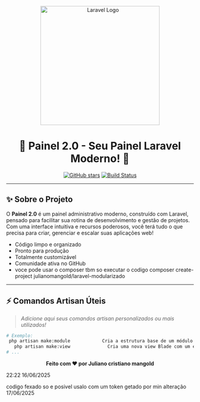 <p align="center">
    <img src="https://raw.githubusercontent.com/laravel/art/master/logo-lockup/5%20SVG/2%20CMYK/1%20Full%20Color/laravel-logolockup-cmyk-red.svg" width="320" alt="Laravel Logo">
</p>

<h1 align="center">🚀 Painel 2.0 - Seu Painel Laravel Moderno! 🚀</h1>

<p align="center">
    <a href="https://github.com/julianocm09/lerve_modular"><img src="https://img.shields.io/github/stars/julianocm09/lerve_modular?style=social" alt="GitHub stars"></a>
    <a href="https://github.com/julianocm09/lerve_modular/actions"><img src="https://github.com/julianocm09/lerve_modular/workflows/CI/badge.svg" alt="Build Status"></a>
   
</p>

---

## ✨ Sobre o Projeto

O **Painel 2.0** é um painel administrativo moderno, construído com Laravel, pensado para facilitar sua rotina de desenvolvimento e gestão de projetos. Com uma interface intuitiva e recursos poderosos, você terá tudo o que precisa para criar, gerenciar e escalar suas aplicações web!

- Código limpo e organizado
- Pronto para produção
- Totalmente customizável
- Comunidade ativa no GitHub
- voce pode usar o composer tbm so executar o codigo composer create-project julianomangold/laravel-modularizado
---



## ⚡ Comandos Artisan Úteis

> _Adicione aqui seus comandos artisan personalizados ou mais utilizados!_

```bash
# Exemplo:
 php artisan make:module            Cria a estrutura base de um módulo com Controller, Model, View, Rotas e adiciona no menu
   php artisan make:view              Cria uma nova view Blade com um esboço padrão
# ...
```


<p align="center">
    <b>Feito com ❤️ por Juliano cristiano mangold</b>
</p>
22:22 16/06/2025


codigo fexado so e posivel usalo com um token getado por min
alteração 17/06/2025

